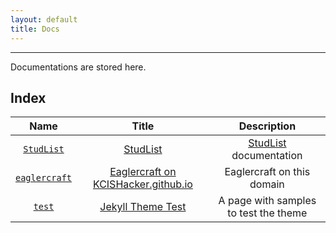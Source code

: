 ```yaml
---
layout: default
title: Docs
---
```


---

Documentations are stored here.

## Index

|Name|Title|Description|
|:---:|:---:|:---:|
|[`StudList`](StudList)|[StudList](StudList)|[StudList](https://www.github.com/KCISHacker/StudList) documentation|
|[`eaglercraft`](eaglercraft)|[Eaglercraft on KCISHacker.github.io](eaglercraft)|Eaglercraft on this domain|
|[`test`](test)|[Jekyll Theme Test](test)|A page with samples to test the theme|